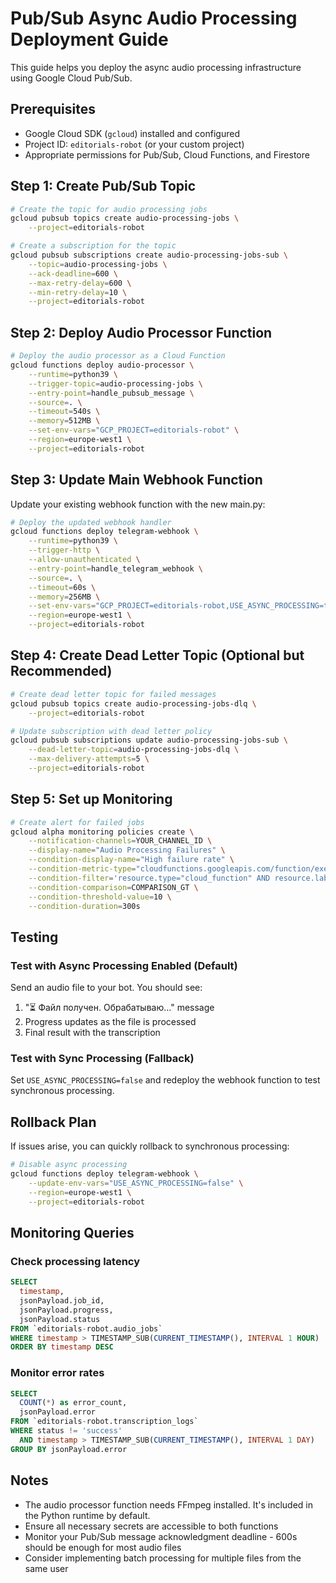 # Pub/Sub Async Audio Processing Deployment Guide

This guide helps you deploy the async audio processing infrastructure using Google Cloud Pub/Sub.

## Prerequisites

- Google Cloud SDK (`gcloud`) installed and configured
- Project ID: `editorials-robot` (or your custom project)
- Appropriate permissions for Pub/Sub, Cloud Functions, and Firestore

## Step 1: Create Pub/Sub Topic

```bash
# Create the topic for audio processing jobs
gcloud pubsub topics create audio-processing-jobs \
    --project=editorials-robot

# Create a subscription for the topic
gcloud pubsub subscriptions create audio-processing-jobs-sub \
    --topic=audio-processing-jobs \
    --ack-deadline=600 \
    --max-retry-delay=600 \
    --min-retry-delay=10 \
    --project=editorials-robot
```

## Step 2: Deploy Audio Processor Function

```bash
# Deploy the audio processor as a Cloud Function
gcloud functions deploy audio-processor \
    --runtime=python39 \
    --trigger-topic=audio-processing-jobs \
    --entry-point=handle_pubsub_message \
    --source=. \
    --timeout=540s \
    --memory=512MB \
    --set-env-vars="GCP_PROJECT=editorials-robot" \
    --region=europe-west1 \
    --project=editorials-robot
```

## Step 3: Update Main Webhook Function

Update your existing webhook function with the new main.py:

```bash
# Deploy the updated webhook handler
gcloud functions deploy telegram-webhook \
    --runtime=python39 \
    --trigger-http \
    --allow-unauthenticated \
    --entry-point=handle_telegram_webhook \
    --source=. \
    --timeout=60s \
    --memory=256MB \
    --set-env-vars="GCP_PROJECT=editorials-robot,USE_ASYNC_PROCESSING=true,AUDIO_PROCESSING_TOPIC=audio-processing-jobs" \
    --region=europe-west1 \
    --project=editorials-robot
```

## Step 4: Create Dead Letter Topic (Optional but Recommended)

```bash
# Create dead letter topic for failed messages
gcloud pubsub topics create audio-processing-jobs-dlq \
    --project=editorials-robot

# Update subscription with dead letter policy
gcloud pubsub subscriptions update audio-processing-jobs-sub \
    --dead-letter-topic=audio-processing-jobs-dlq \
    --max-delivery-attempts=5 \
    --project=editorials-robot
```

## Step 5: Set up Monitoring

```bash
# Create alert for failed jobs
gcloud alpha monitoring policies create \
    --notification-channels=YOUR_CHANNEL_ID \
    --display-name="Audio Processing Failures" \
    --condition-display-name="High failure rate" \
    --condition-metric-type="cloudfunctions.googleapis.com/function/execution_count" \
    --condition-filter='resource.type="cloud_function" AND resource.labels.function_name="audio-processor" AND metric.labels.status!="ok"' \
    --condition-comparison=COMPARISON_GT \
    --condition-threshold-value=10 \
    --condition-duration=300s
```

## Testing

### Test with Async Processing Enabled (Default)

Send an audio file to your bot. You should see:
1. "⏳ Файл получен. Обрабатываю..." message
2. Progress updates as the file is processed
3. Final result with the transcription

### Test with Sync Processing (Fallback)

Set `USE_ASYNC_PROCESSING=false` and redeploy the webhook function to test synchronous processing.

## Rollback Plan

If issues arise, you can quickly rollback to synchronous processing:

```bash
# Disable async processing
gcloud functions deploy telegram-webhook \
    --update-env-vars="USE_ASYNC_PROCESSING=false" \
    --region=europe-west1 \
    --project=editorials-robot
```

## Monitoring Queries

### Check processing latency
```sql
SELECT 
  timestamp,
  jsonPayload.job_id,
  jsonPayload.progress,
  jsonPayload.status
FROM `editorials-robot.audio_jobs`
WHERE timestamp > TIMESTAMP_SUB(CURRENT_TIMESTAMP(), INTERVAL 1 HOUR)
ORDER BY timestamp DESC
```

### Monitor error rates
```sql
SELECT 
  COUNT(*) as error_count,
  jsonPayload.error
FROM `editorials-robot.transcription_logs`
WHERE status != 'success'
  AND timestamp > TIMESTAMP_SUB(CURRENT_TIMESTAMP(), INTERVAL 1 DAY)
GROUP BY jsonPayload.error
```

## Notes

- The audio processor function needs FFmpeg installed. It's included in the Python runtime by default.
- Ensure all necessary secrets are accessible to both functions
- Monitor your Pub/Sub message acknowledgment deadline - 600s should be enough for most audio files
- Consider implementing batch processing for multiple files from the same user
